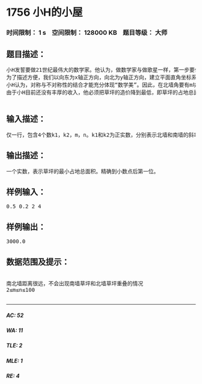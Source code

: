 # 1756 小H的小屋   
### 时间限制： 1 s&nbsp;&nbsp;&nbsp;&nbsp;空间限制： 128000 KB&nbsp;&nbsp;&nbsp;&nbsp;题目等级： 大师  
## 题目描述：  

<pre>
小H发誓要做21世纪最伟大的数学家。他认为，做数学家与做歌星一样，第一步要作好包装，不然本事再大也推不出去。为此他决定先在自己的住所上下功夫，让人一看就知道里面住着一个“未来的大数学家”。  
为了描述方便，我们以向东为x轴正方向，向北为y轴正方向，建立平面直角坐标系。小H的小屋东西长为100Hil（Hil是小H自己使用的长度单位，至于怎样折合成“m”，谁也不知道）。东墙和西墙均平行于y轴，北墙和南墙分别是斜率为k1和k2的直线，k1和k2为正实数。北墙和南墙的墙角处有很多块草坪，每块草坪都是一个矩形，矩形的每条边都平行于坐标轴。相邻两块草坪的接触点恰好在墙上，接触点的横坐标被称为它所在墙的“分点”，这些分点必须是1到99的整数。  
小H认为，对称与不对称性的结合才能充分体现“数学美”。因此，在北墙角要有m块草坪，在南墙角要有n块草坪，并约定m≤n。如果记北墙和南墙的分点集合分别为X1，X2，则应满足X2包含X1，即北墙的任何一个分点一定是南墙的分点。  
由于小H目前还没有丰厚的收入，他必须把草坪的造价降到最低，即草坪的占地总面积最小。你能编程帮他解决这个难题吗？

</pre>
  
  
## 输入描述：  

<pre>
仅一行，包含4个数k1，k2，m，n。k1和k2为正实数，分别表示北墙和南墙的斜率，精确到小数点后第一位。m和n为正整数，分别表示北墙角和南墙角的草坪的块数。
</pre>
  
  
## 输出描述：  

<pre>
一个实数，表示草坪的最小占地总面积。精确到小数点后第一位。
</pre>
  
  
## 样例输入：  

<pre>
0.5 0.2 2 4
</pre>
  
  
## 样例输出：  

<pre>
3000.0
</pre>
  
  
## 数据范围及提示：  

<pre>

南北墙距离很远，不会出现南墙草坪和北墙草坪重叠的情况
2≤m≤n≤100

</pre>
  
  
***  

##### AC: 52  
##### WA: 11  
##### TLE: 2  
##### MLE: 1  
##### RE: 4  
